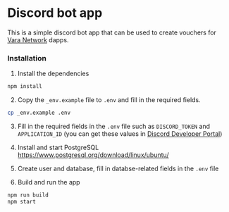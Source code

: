# Discord bot app

This is a simple discord bot app that can be used to create vouchers for [Vara Network](https://vara.network/) dapps.

### Installation

1. Install the dependencies

```sh
npm install
```

2. Copy the `_env.example` file to `.env` and fill in the required fields.

```sh
cp _env.example .env
```

3. Fill in the required fields in the `.env` file such as `DISCORD_TOKEN` and `APPLICATION_ID` (you can get these values in [Discord Developer Portal](https://discord.com/developers/applications))

4. Install and start PostgreSQL <https://www.postgresql.org/download/linux/ubuntu/>
5. Create user and database, fill in databse-related fields in the `.env` file
6. Build and run the app

```sh
npm run build
npm start
```
